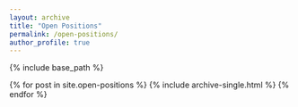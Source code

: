 ```yaml
---
layout: archive
title: "Open Positions"
permalink: /open-positions/
author_profile: true
---
```




{% include base_path %}

{% for post in site.open-positions %}
  {% include archive-single.html %}
{% endfor %}

